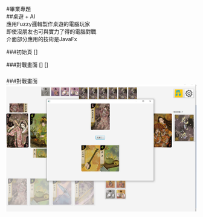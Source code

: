 #畢業專題<br/>
##桌遊 + AI<br/>
應用Fuzzy邏輯製作桌遊的電腦玩家<br/>
即使沒朋友也可與實力了得的電腦對戰<br/>
介面部分應用的技術是JavaFx<br/>

###初始頁
[]

###對戰畫面
[]
[]
###
###對戰畫面<br/>
![image](https://github.com/EastDetective/ProjectHanamikoji/blob/c5c6ab0f2139477e1fa7fc42f5c15dc798c8e26d/%E9%81%8A%E7%8E%A9%E7%95%AB%E9%9D%A22.png)
